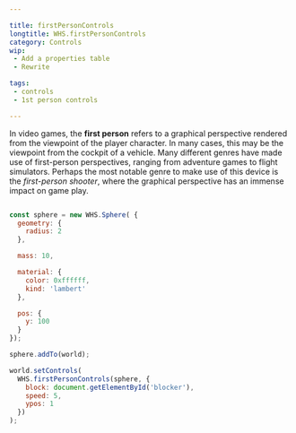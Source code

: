 ```yaml
---

title: firstPersonControls
longtitle: WHS.firstPersonControls
category: Controls
wip: 
 - Add a properties table
 - Rewrite

tags:
 - controls
 - 1st person controls

---
```


In video games, the **first person** refers to a graphical perspective rendered from the viewpoint of the player character. In many cases, this may be the viewpoint from the cockpit of a vehicle. 
Many different genres have made use of first-person perspectives, ranging from adventure games to flight simulators. Perhaps the most notable genre to make use of this device is the _first-person shooter_, where the graphical perspective has an immense impact on game play.

```javascript

const sphere = new WHS.Sphere( {
  geometry: {
    radius: 2
  },

  mass: 10,

  material: {
    color: 0xffffff,
    kind: 'lambert'
  },

  pos: {
    y: 100
  }
});

sphere.addTo(world);

world.setControls(
  WHS.firstPersonControls(sphere, {
    block: document.getElementById('blocker'),
    speed: 5,
    ypos: 1
  })
);

```
